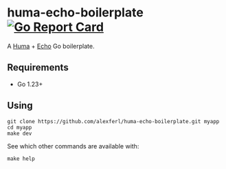 # huma-echo-boilerplate [![Go Report Card](https://goreportcard.com/badge/github.com/alexferl/echo-boilerplate)](https://goreportcard.com/report/github.com/alexferl/echo-boilerplate)
A [Huma](https://huma.rocks/) + [Echo](https://echo.labstack.com/) Go boilerplate.

## Requirements
- Go 1.23+

## Using
```shell
git clone https://github.com/alexferl/huma-echo-boilerplate.git myapp
cd myapp
make dev
```

See which other commands are available with:
```shell
make help
```
